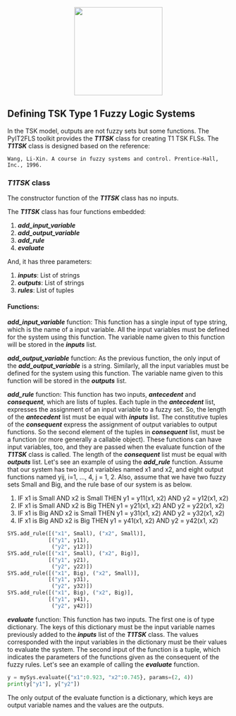 <p align="center"><img src="https://raw.githubusercontent.com/Haghrah/PyIT2FLS/master/PyIT2FLS_icon.png" width="200"/></p>

## Defining TSK Type 1 Fuzzy Logic Systems
In the TSK model, outputs are not fuzzy sets but some functions. The PyIT2FLS toolkit provides the **_T1TSK_** class for creating T1 TSK FLSs. The **_T1TSK_** class is designed based on the reference:

	Wang, Li-Xin. A course in fuzzy systems and control. Prentice-Hall, Inc., 1996.

### **_T1TSK_** class
The constructor function of the **_T1TSK_** class has no inputs.

The **_T1TSK_** class has four functions embedded:

1. **_add_input_variable_**
2. **_add_output_variable_**
3. **_add_rule_**
4. **_evaluate_**

And, it has three parameters:

1. **_inputs_**: List of strings
2. **_outputs_**: List of strings
3. **_rules_**: List of tuples

#### Functions:
**_add_input_variable_** function: This function has a single input of type string, which is the name of a input variable. All the input variables must be defined for the system using this function. The variable name given to this function will be stored in the **_inputs_** list.

**_add_output_variable_** function: As the previous function, the only input of the **_add_output_variable_** is a string. Similarly, all the input variables must be defined for the system using this function. The variable name given to this function will be stored in the **_outputs_** list.

**_add_rule_** function: This function has two inputs, **_antecedent_** and **_consequent_**, which are lists of tuples. Each tuple in the **_antecedent_** list, expresses the assignment of an input variable to a fuzzy set. So, the length of the **_antecedent_** list must be equal with **_inputs_** list. The constitutive tuples of the **_consequent_** express the assignment of output variables to output functions. So the second element of the tuples in **_consequent_** list, must be a function (or more generally a callable object). These functions can have input variables, too, and they are passed when the evaluate function of the **_T1TSK_** class is called. The length of the **_consequent_** list must be equal with **_outputs_** list. Let's see an example of using the **_add_rule_** function. Assume that our system has two input variables named x1 and x2, and eight output functions named yij, i=1, ..., 4, j = 1, 2. Also, assume that we have two fuzzy sets Small and Big, and the rule base of our system is as below.

1. IF x1 is Small AND x2 is Small THEN y1 = y11(x1, x2) AND y2 = y12(x1, x2)
2. IF x1 is Small AND x2 is Big THEN y1 = y21(x1, x2) AND y2 = y22(x1, x2)
3. IF x1 is Big AND x2 is Small THEN y1 = y31(x1, x2) AND y2 = y32(x1, x2)
4. IF x1 is Big AND x2 is Big THEN y1 = y41(x1, x2) AND y2 = y42(x1, x2)

```python
SYS.add_rule([("x1", Small), ("x2", Small)], 
             [("y1", y11), 
              ("y2", y12)])
SYS.add_rule([("x1", Small), ("x2", Big)], 
             [("y1", y21), 
              ("y2", y22)])
SYS.add_rule([("x1", Big), ("x2", Small)], 
             [("y1", y31), 
              ("y2", y32)])
SYS.add_rule([("x1", Big), ("x2", Big)], 
             [("y1", y41), 
              ("y2", y42)])
```

**_evaluate_** function: This function has two inputs. The first one is of type dictionary. The keys of this dictionary must be the input variable names previously added to the **_inputs_** list of the **_T1TSK_** class. The values corresponded with the input variables in the dictionary must be their values to evaluate the system. The second input of the function is a tuple, which indicates the parameters of the functions given as the consequent of the fuzzy rules. Let's see an example of calling the **_evaluate_** function.

```python
y = mySys.evaluate({"x1":0.923, "x2":0.745}, params=(2, 4))
print(y["y1"], y["y2"])
```

The only output of the evaluate function is a dictionary, which keys are output variable names and the values are the outputs.


